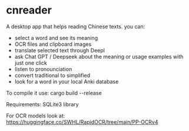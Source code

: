# cnreader
A desktop app that helps reading Chinese texts. you can:
- select a word and see its meaning
- OCR files and clipboard images
- translate selected text through Deepl
- ask Chat GPT / Deepseek about the meaning or usage examples with just one click
- listen to pronounciation
- convert traditional to simplified
- look for a word in your local Anki database

To compile it use: cargo build --release

Requirements: SQLite3 library

For OCR models look at: https://huggingface.co/SWHL/RapidOCR/tree/main/PP-OCRv4

